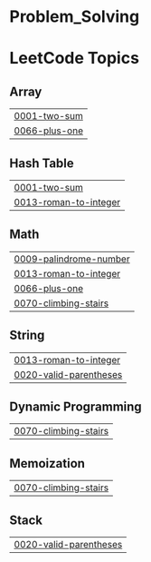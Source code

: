 # Problem_Solving
<!---LeetCode Topics Start-->
# LeetCode Topics
## Array
|  |
| ------- |
| [0001-two-sum](https://github.com/YomnaIbrahim4/Problem_Solving/tree/master/0001-two-sum) |
| [0066-plus-one](https://github.com/YomnaIbrahim4/Problem_Solving/tree/master/0066-plus-one) |
## Hash Table
|  |
| ------- |
| [0001-two-sum](https://github.com/YomnaIbrahim4/Problem_Solving/tree/master/0001-two-sum) |
| [0013-roman-to-integer](https://github.com/YomnaIbrahim4/Problem_Solving/tree/master/0013-roman-to-integer) |
## Math
|  |
| ------- |
| [0009-palindrome-number](https://github.com/YomnaIbrahim4/Problem_Solving/tree/master/0009-palindrome-number) |
| [0013-roman-to-integer](https://github.com/YomnaIbrahim4/Problem_Solving/tree/master/0013-roman-to-integer) |
| [0066-plus-one](https://github.com/YomnaIbrahim4/Problem_Solving/tree/master/0066-plus-one) |
| [0070-climbing-stairs](https://github.com/YomnaIbrahim4/Problem_Solving/tree/master/0070-climbing-stairs) |
## String
|  |
| ------- |
| [0013-roman-to-integer](https://github.com/YomnaIbrahim4/Problem_Solving/tree/master/0013-roman-to-integer) |
| [0020-valid-parentheses](https://github.com/YomnaIbrahim4/Problem_Solving/tree/master/0020-valid-parentheses) |
## Dynamic Programming
|  |
| ------- |
| [0070-climbing-stairs](https://github.com/YomnaIbrahim4/Problem_Solving/tree/master/0070-climbing-stairs) |
## Memoization
|  |
| ------- |
| [0070-climbing-stairs](https://github.com/YomnaIbrahim4/Problem_Solving/tree/master/0070-climbing-stairs) |
## Stack
|  |
| ------- |
| [0020-valid-parentheses](https://github.com/YomnaIbrahim4/Problem_Solving/tree/master/0020-valid-parentheses) |
<!---LeetCode Topics End-->